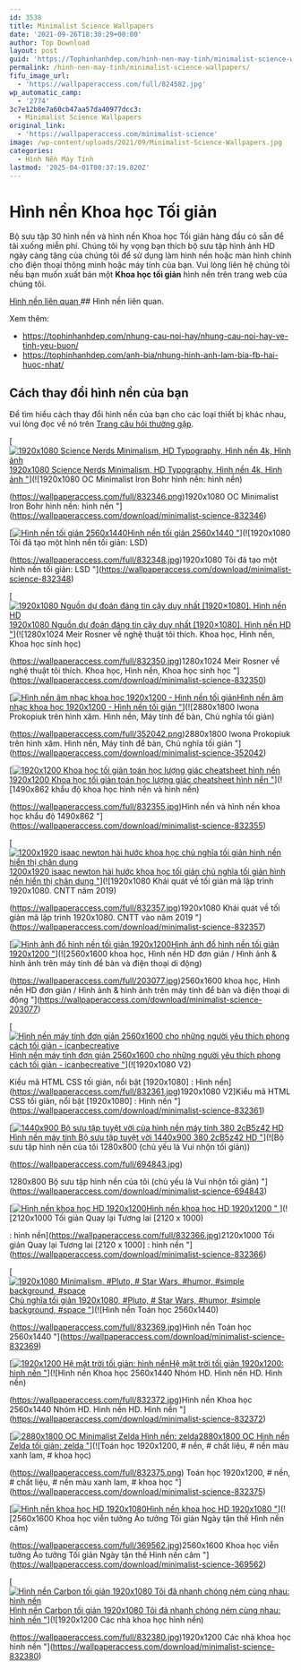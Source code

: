 ```yaml
---
id: 3538
title: Minimalist Science Wallpapers
date: '2021-09-26T18:30:29+00:00'
author: Top Download
layout: post
guid: 'https://Tophinhanhdep.com/hinh-nen-may-tinh/minimalist-science-wallpapers/'
permalink: /hinh-nen-may-tinh/minimalist-science-wallpapers/
fifu_image_url:
  - 'https://wallpaperaccess.com/full/824582.jpg'
wp_automatic_camp:
  - '2774'
3c7e12b8e7a60cb47aa57da40977dcc3:
  - Minimalist Science Wallpapers
original_link:
  - 'https://wallpaperaccess.com/minimalist-science'
image: /wp-content/uploads/2021/09/Minimalist-Science-Wallpapers.jpg
categories:
  - Hình Nền Máy Tính
lastmod: '2025-04-01T00:37:19.820Z'
---
```

# Hình nền Khoa học Tối giản

Bộ sưu tập 30 hình nền và hình nền Khoa học Tối giản hàng đầu có sẵn để tải xuống miễn phí. Chúng tôi hy vọng bạn thích bộ sưu tập hình ảnh HD ngày càng tăng của chúng tôi để sử dụng làm hình nền hoặc màn hình chính cho điện thoại thông minh hoặc máy tính của bạn. Vui lòng liên hệ chúng tôi nếu bạn muốn xuất bản một **Khoa học tối giản** hình nền trên trang web của chúng tôi.

[Hình nền liên quan ](#related) ## Hình nền liên quan.

   
 Xem thêm:

   
- <https://tophinhanhdep.com/nhung-cau-noi-hay/nhung-cau-noi-hay-ve-tinh-yeu-buon/>
- <https://tophinhanhdep.com/anh-bia/nhung-hinh-anh-lam-bia-fb-hai-huoc-nhat/>

## Cách thay đổi hình nền của bạn

Để tìm hiểu cách thay đổi hình nền của bạn cho các loại thiết bị khác nhau, vui lòng đọc về nó trên [Trang câu hỏi thường gặp](https://tophinhanhdep.com/faq/).

  
[[![1920x1080 Science Nerds Minimalism, HD Typography, Hình nền 4k, Hình ảnh](https://wallpaperaccess.com/full/824582.jpg)1920x1080 Science Nerds Minimalism, HD Typography, Hình nền 4k, Hình ảnh "](https://wallpaperaccess.com/download/minimalist-science-824582)](![1920x1080 OC Minimalist Iron Bohr hình nền: hình nền)

(https://wallpaperaccess.com/full/832346.png)1920x1080 OC Minimalist Iron Bohr hình nền: hình nền "](https://wallpaperaccess.com/download/minimalist-science-832346)

[[![Hình nền tối giản 2560x1440](https://wallpaperaccess.com/full/568231.jpg)Hình nền tối giản 2560x1440 "](https://wallpaperaccess.com/download/minimalist-science-568231)](![1920x1080 Tôi đã tạo một hình nền tối giản: LSD)

(https://wallpaperaccess.com/full/832348.jpg)1920x1080 Tôi đã tạo một hình nền tối giản: LSD "](https://wallpaperaccess.com/download/minimalist-science-832348)

[[![1920x1080 Nguồn dự đoán đáng tin cậy duy nhất [1920×1080].  Hình nền HD](https://wallpaperaccess.com/full/832349.jpg)1920x1080 Nguồn dự đoán đáng tin cậy duy nhất \[1920×1080\]. Hình nền HD "](https://wallpaperaccess.com/download/minimalist-science-832349)](![1280x1024 Meir Rosner về nghệ thuật tôi thích.  Khoa học, Hình nền, Khoa học sinh học)

(https://wallpaperaccess.com/full/832350.jpg)1280x1024 Meir Rosner về nghệ thuật tôi thích. Khoa học, Hình nền, Khoa học sinh học "](https://wallpaperaccess.com/download/minimalist-science-832350)

[[![Hình nền âm nhạc khoa học 1920x1200 - Hình nền tối giản](https://wallpaperaccess.com/full/832351.jpg)Hình nền âm nhạc khoa học 1920x1200 - Hình nền tối giản "](https://wallpaperaccess.com/download/minimalist-science-832351)](![2880x1800 Iwona Prokopiuk trên hình xăm.  Hình nền, Máy tính để bàn, Chủ nghĩa tối giản)

(https://wallpaperaccess.com/full/352042.png)2880x1800 Iwona Prokopiuk trên hình xăm. Hình nền, Máy tính để bàn, Chủ nghĩa tối giản "](https://wallpaperaccess.com/download/minimalist-science-352042)

[[![1920x1200 Khoa học tối giản toán học lượng giác cheatsheet hình nền](https://wallpaperaccess.com/full/832354.png)1920x1200 Khoa học tối giản toán học lượng giác cheatsheet hình nền "](https://wallpaperaccess.com/download/minimalist-science-832354)](![1490x862 khẩu độ khoa học hình nền và hình nền)

(https://wallpaperaccess.com/full/832355.jpg)Hình nền và hình nền khoa học khẩu độ 1490x862 "](https://wallpaperaccess.com/download/minimalist-science-832355)

[[![1200x1920 isaac newton hài hước khoa học chủ nghĩa tối giản hình nền hiển thị chân dung](https://wallpaperaccess.com/full/832356.jpg)1200x1920 isaac newton hài hước khoa học tối giản chủ nghĩa tối giản hình nền hiển thị chân dung "](https://wallpaperaccess.com/download/minimalist-science-832356)](![1920x1080 Khái quát về tối giản mã lập trình 1920x1080.  CNTT năm 2019)

(https://wallpaperaccess.com/full/832357.jpg)1920x1080 Khái quát về tối giản mã lập trình 1920x1080. CNTT vào năm 2019 "](https://wallpaperaccess.com/download/minimalist-science-832357)

[[![Hình ảnh đổ hình nền tối giản 1920x1200](https://wallpaperaccess.com/full/398510.png)Hình ảnh đổ hình nền tối giản 1920x1200 "](https://wallpaperaccess.com/download/minimalist-science-398510)](![2560x1600 khoa học, Hình nền HD đơn giản / Hình ảnh & hình ảnh trên máy tính để bàn và điện thoại di động)

(https://wallpaperaccess.com/full/203077.jpg)2560x1600 khoa học, Hình nền HD đơn giản / Hình ảnh &amp; hình ảnh trên máy tính để bàn và điện thoại di động "](https://wallpaperaccess.com/download/minimalist-science-203077)

[[![Hình nền máy tính đơn giản 2560x1600 cho những người yêu thích phong cách tối giản - icanbecreative](https://wallpaperaccess.com/full/46497.png)Hình nền máy tính đơn giản 2560x1600 cho những người yêu thích phong cách tối giản - icanbecreative "](https://wallpaperaccess.com/download/minimalist-science-46497)](![1920x1080 V2)

Kiểu mã HTML CSS tối giản, nổi bật [1920x1080] : Hình nền](https://wallpaperaccess.com/full/832361.jpg)1920x1080 V2\]Kiểu mã HTML CSS tối giản, nổi bật \[1920x1080\] : Hình nền "](https://wallpaperaccess.com/download/minimalist-science-832361)

[[![1440x900 Bộ sưu tập tuyệt vời của hình nền máy tính 380 2cB5z42 HD](https://wallpaperaccess.com/full/832362.png)Hình nền máy tính Bộ sưu tập tuyệt vời 1440x900 380 2cB5z42 HD "](https://wallpaperaccess.com/download/minimalist-science-832362)](![Bộ sưu tập hình nền của tôi 1280x800 (chủ yếu là Vui nhộn tối giản))

(https://wallpaperaccess.com/full/694843.jpg)

1280x800 Bộ sưu tập hình nền của tôi (chủ yếu là Vui nhộn tối giản) "](https://wallpaperaccess.com/download/minimalist-science-694843)

[[![Hình nền khoa học HD 1920x1200](https://wallpaperaccess.com/full/824563.jpg)Hình nền khoa học HD 1920x1200 " ](https://wallpaperaccess.com/download/minimalist-science-824563)](![2120x1000 Tối giản Quay lại Tương lai [2120 x 1000)

 : hình nền](https://wallpaperaccess.com/full/832366.jpg)2120x1000 Tối giản Quay lại Tương lai \[2120 x 1000\] : hình nền "](https://wallpaperaccess.com/download/minimalist-science-832366)

[[![1920x1080 Minimalism, #Pluto, # Star Wars, #humor, #simple background, #space](https://wallpaperaccess.com/full/832368.jpg)Chủ nghĩa tối giản 1920x1080, #Pluto, # Star Wars, #humor, #simple background, #space "](https://wallpaperaccess.com/download/minimalist-science-832368)](![Hình nền Toán học 2560x1440)

(https://wallpaperaccess.com/full/832369.jpg)Hình nền Toán học 2560x1440 "](https://wallpaperaccess.com/download/minimalist-science-832369)

[[![1920x1200 Hệ mặt trời tối giản: hình nền](https://wallpaperaccess.com/full/832370.jpg)Hệ mặt trời tối giản 1920x1200: hình nền "](https://wallpaperaccess.com/download/minimalist-science-832370)](![Hình nền Khoa học 2560x1440 Nhóm HD.  Hình nền HD.  Hình nền)

(https://wallpaperaccess.com/full/832372.jpg)Hình nền Khoa học 2560x1440 Nhóm HD. Hình nền HD. Hình nền "](https://wallpaperaccess.com/download/minimalist-science-832372)

[[![2880x1800 OC Minimalist Zelda Hình nền: zelda](https://wallpaperaccess.com/full/832374.jpg)2880x1800 OC Hình nền Zelda tối giản: zelda "](https://wallpaperaccess.com/download/minimalist-science-832374)](![Toán học 1920x1200, # nền, # chất liệu, # nền màu xanh lam, # khoa học)

(https://wallpaperaccess.com/full/832375.png) Toán học 1920x1200, # nền, # chất liệu, # nền màu xanh lam, # khoa học "](https://wallpaperaccess.com/download/minimalist-science-832375)

[[![Hình nền khoa học HD 1920x1080](https://wallpaperaccess.com/full/832376.jpg)Hình nền khoa học HD 1920x1080 "](https://wallpaperaccess.com/download/minimalist-science-832376)](![2560x1600 Khoa học viễn tưởng Ảo tưởng Tối giản Ngày tận thế Hình nền câm)

(https://wallpaperaccess.com/full/369562.jpg)2560x1600 Khoa học viễn tưởng Ảo tưởng Tối giản Ngày tận thế Hình nền câm "](https://wallpaperaccess.com/download/minimalist-science-369562)

[[![Hình nền Carbon tối giản 1920x1080 Tôi đã nhanh chóng ném cùng nhau: hình nền](https://wallpaperaccess.com/full/832379.png)Hình nền Carbon tối giản 1920x1080 Tôi đã nhanh chóng ném cùng nhau: hình nền "](https://wallpaperaccess.com/download/minimalist-science-832379)](![1920x1200 Các nhà khoa học hình nền)

(https://wallpaperaccess.com/full/832380.jpg)1920x1200 Các nhà khoa học hình nền "](https://wallpaperaccess.com/download/minimalist-science-832380)
